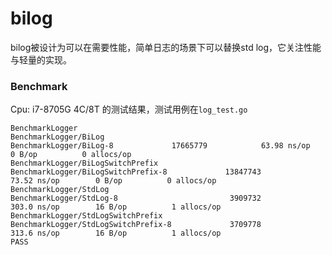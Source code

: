# bilog
bilog被设计为可以在需要性能，简单日志的场景下可以替换std log，它关注性能与轻量的实现。

### Benchmark

Cpu: i7-8705G 4C/8T 的测试结果，测试用例在`log_test.go`

```shell
BenchmarkLogger
BenchmarkLogger/BiLog
BenchmarkLogger/BiLog-8         	17665779	        63.98 ns/op	       0 B/op	       0 allocs/op
BenchmarkLogger/BiLogSwitchPrefix
BenchmarkLogger/BiLogSwitchPrefix-8         	13847743	        73.52 ns/op	       0 B/op	       0 allocs/op
BenchmarkLogger/StdLog
BenchmarkLogger/StdLog-8                    	 3909732	       303.0 ns/op	      16 B/op	       1 allocs/op
BenchmarkLogger/StdLogSwitchPrefix
BenchmarkLogger/StdLogSwitchPrefix-8        	 3709778	       313.6 ns/op	      16 B/op	       1 allocs/op
PASS

```

